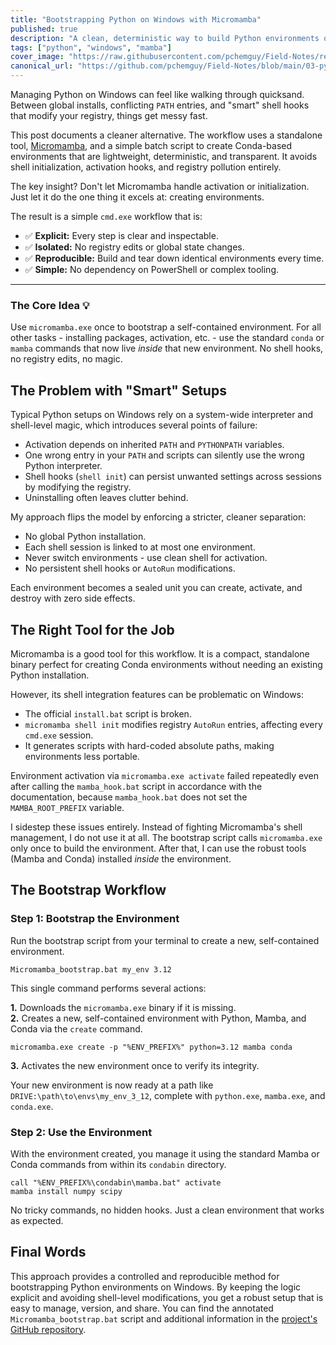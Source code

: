 ```yaml
---
title: "Bootstrapping Python on Windows with Micromamba"
published: true
description: "A clean, deterministic way to build Python environments on Windows without shell hooks, registry edits, or broken installers. Use Micromamba only for what it does best."
tags: ["python", "windows", "mamba"]
cover_image: "https://raw.githubusercontent.com/pchemguy/Field-Notes/refs/heads/main/03-python-env-windows/visw.jpg"
canonical_url: "https://github.com/pchemguy/Field-Notes/blob/main/03-python-env-windows/README.md"
---
```


Managing Python on Windows can feel like walking through quicksand. Between global installs, conflicting `PATH` entries, and "smart" shell hooks that modify your registry, things get messy fast.

This post documents a cleaner alternative. The workflow uses a standalone tool, [Micromamba](https://github.com/mamba-org/micromamba-releases), and a simple batch script to create Conda-based environments that are lightweight, deterministic, and transparent. It avoids shell initialization, activation hooks, and registry pollution entirely.

The key insight? Don't let Micromamba handle activation or initialization. Just let it do the one thing it excels at: creating environments.

The result is a simple `cmd.exe` workflow that is:
- ✅ **Explicit:** Every step is clear and inspectable.
- ✅ **Isolated:** No registry edits or global state changes.
- ✅ **Reproducible:** Build and tear down identical environments every time.
- ✅ **Simple:** No dependency on PowerShell or complex tooling.

---

### The Core Idea 💡

Use `micromamba.exe` once to bootstrap a self-contained environment. For all other tasks - installing packages, activation, etc. - use the standard `conda` or `mamba` commands that now live *inside* that new environment. No shell hooks, no registry edits, no magic.

## The Problem with "Smart" Setups

Typical Python setups on Windows rely on a system-wide interpreter and shell-level magic, which introduces several points of failure:
- Activation depends on inherited `PATH` and `PYTHONPATH` variables.
- One wrong entry in your `PATH` and scripts can silently use the wrong Python interpreter.
- Shell hooks (`shell init`) can persist unwanted settings across sessions by modifying the registry.
- Uninstalling often leaves clutter behind.

My approach flips the model by enforcing a stricter, cleaner separation:
- No global Python installation.
- Each shell session is linked to at most one environment.
- Never switch environments - use clean shell for activation.
- No persistent shell hooks or `AutoRun` modifications.

Each environment becomes a sealed unit you can create, activate, and destroy with zero side effects.

## The Right Tool for the Job

Micromamba is a good tool for this workflow. It is a compact, standalone binary perfect for creating Conda environments without needing an existing Python installation.

However, its shell integration features can be problematic on Windows:
- The official `install.bat` script is broken.
- `micromamba shell init` modifies registry `AutoRun` entries, affecting every `cmd.exe` session.
- It generates scripts with hard-coded absolute paths, making environments less portable.

Environment activation via `micromamba.exe activate` failed repeatedly even after calling the `mamba_hook.bat` script in accordance with the documentation, because `mamba_hook.bat` does not set the `MAMBA_ROOT_PREFIX` variable.

I sidestep these issues entirely. Instead of fighting Micromamba's shell management, I do not use it at all. The bootstrap script calls `micromamba.exe` only once to build the environment. After that, I can use the robust tools (Mamba and Conda) installed *inside* the environment.

## The Bootstrap Workflow

### Step 1: Bootstrap the Environment

Run the bootstrap script from your terminal to create a new, self-contained environment.

```batch
Micromamba_bootstrap.bat my_env 3.12
```

This single command performs several actions:

**1.** Downloads the `micromamba.exe` binary if it is missing.  
**2.** Creates a new, self-contained environment with Python, Mamba, and Conda via the `create` command.

```
micromamba.exe create -p "%ENV_PREFIX%" python=3.12 mamba conda
```
  
**3.** Activates the new environment once to verify its integrity.

Your new environment is now ready at a path like `DRIVE:\path\to\envs\my_env_3_12`, complete with `python.exe`, `mamba.exe`, and `conda.exe`.

### Step 2: Use the Environment

With the environment created, you manage it using the standard Mamba or Conda commands from within its `condabin` directory.

```
call "%ENV_PREFIX%\condabin\mamba.bat" activate
mamba install numpy scipy
```

No tricky commands, no hidden hooks. Just a clean environment that works as expected.

## Final Words

This approach provides a controlled and reproducible method for bootstrapping Python environments on Windows. By keeping the logic explicit and avoiding shell-level modifications, you get a robust setup that is easy to manage, version, and share. You can find the annotated `Micromamba_bootstrap.bat` script and additional information in the [project's GitHub repository](https://github.com/pchemguy/Field-Notes/tree/main/03-python-env-windows).
